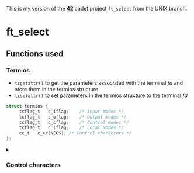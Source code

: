 This is my version of the **[42](https://www.42.us.org/)** cadet project `ft_select` from the UNIX branch.

# ft_select

## Functions used
### Termios
* `tcgetattr()` to get the parameters associated with the terminal _fd_ and store them in the termios structure
* `tcsetattr()` to set parameters in the termios structure to the terminal _fd_
```c
struct termios {
     tcflag_t	c_iflag;	/* Input modes */
     tcflag_t	c_oflag;	/* Output modes */
     tcflag_t	c_cflag;	/* Control modes */
     tcflag_t	c_lflag;	/* Local modes */
     cc_t	c_cc[NCCS];	/* Control characters */
};
```
<details>
     <summary><h3>Control characters</h3></summary>

0. `VEOF` end-of-file (EOF) character
1. `VEOL` additional end-of-line (EOL) character
2. `VEOL2` yet another end-of-line character
3. `VERASE` erases the previous not-yet-erased character, but does not erase past EOF or beginning-of-line
4. `VWERASE` word erase
5. `VKILL` kill character; erases the input since the last EOF or beginning-of-line
6. `VREPRINT` reprint unread characters
7. ?
8. `VINTR` interrupt character; send SIGINT signal
9. `VQUIT` quit character; send SIGQUIT signal
10. `VSUSP` suspend character; send SIGTSTP signal
11. ?
12. `VSTART` start character: restarts output stopped by the _stop_ character
13. `VSTOP` stop character: stop output until _start_ character typed
14. `VLNEXT` literal next: quotes the next input character, depriving it of a possible special meaning
15. `VDISCARD` toggle: start/stop discarding pending output
16. `VMIN` minimum number of characters for noncanonical read
17. `VTIME` timeout in deciseconds for noncanonical read
</details>

